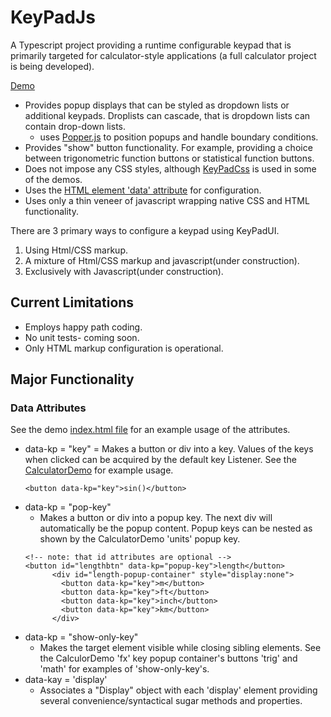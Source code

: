 # KeyPadJs #
 A Typescript project providing a runtime configurable keypad that is primarily targeted for calculator-style applications (a full calculator project is being developed). 

[Demo](https://johnhansenca.github.io/KeyPadJs/)

- Provides popup displays that can be styled as dropdown lists or additional keypads. Droplists can cascade, that is dropdown lists can contain drop-down lists.
    - uses [Popper.js](https://popper.js.org/docs/v2/) to position popups and handle boundary conditions.
- Provides "show" button functionality. For example, providing a choice between trigonometric function buttons or statistical function buttons.
- Does not impose any CSS styles, although [KeyPadCss](https://github.com/JohnHansenCa/KeyPadCss) is used in some of the demos.
- Uses the [HTML element 'data' attribute](https://developer.mozilla.org/en-US/docs/Learn/HTML/Howto/Use_data_attributes) for configuration.
- Uses only a thin veneer of javascript wrapping native CSS and HTML functionality.

There are 3 primary ways to configure a keypad using KeyPadUI.
1. Using Html/CSS markup.
2. A mixture of Html/CSS markup and javascript(under construction).
3. Exclusively with Javascript(under construction).

## Current Limitations ##
- Employs happy path coding. 
- No unit tests- coming soon.
- Only HTML markup configuration is operational.

## Major Functionality ##
### Data Attributes ###
See the demo [index.html file](https://github.com/JohnHansenCa/KeyPadJs/blob/main/index.html) for an example usage of the attributes.

- data-kp = "key"
    = Makes a button or div into a key.  Values of the keys when clicked can be acquired by the default key Listener.  See the [CalculatorDemo](https://github.com/JohnHansenCa/KeyPadJs/blob/main/tscript/demo/calculatorDemo.ts) for example usage.
    ```
    <button data-kp="key">sin()</button>
    ```
- data-kp = "pop-key"
    - Makes a button or div into a popup key.  The next div will automatically be the popup content. Popup keys can be nested as shown by the CalculatorDemo 'units' popup key.
    ```
    <!-- note: that id attributes are optional -->
    <button id="lengthbtn" data-kp="popup-key">length</button>
          <div id="length-popup-container" style="display:none">
            <button data-kp="key">m</button>
            <button data-kp="key">ft</button>
            <button data-kp="key">inch</button>
            <button data-kp="key">km</button>
          </div>
    ```
- data-kp = "show-only-key"
    - Makes the target element visible while closing sibling elements. See the CalculorDemo 'fx' key popup container's buttons 'trig' and 'math' for examples of 'show-only-key's.
- data-kay = 'display'
    - Associates a "Display" object with each 'display' element providing several convenience/syntactical sugar methods and properties.
